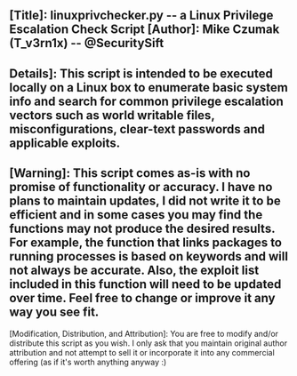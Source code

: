 
[Title]: linuxprivchecker.py -- a Linux Privilege Escalation Check Script
[Author]: Mike Czumak (T_v3rn1x) -- @SecuritySift
-------------------------------------------------------------------------------------------------------------
Details]: 
This script is intended to be executed locally on a Linux box to enumerate basic system info and 
search for common privilege escalation vectors such as world writable files, misconfigurations, clear-text
passwords and applicable exploits. 
-------------------------------------------------------------------------------------------------------------
[Warning]:
This script comes as-is with no promise of functionality or accuracy.  I have no plans to maintain updates, 
I did not write it to be efficient and in some cases you may find the functions may not produce the desired 
results.  For example, the function that links packages to running processes is based on keywords and will 
not always be accurate.  Also, the exploit list included in this function will need to be updated over time. 
Feel free to change or improve it any way you see fit.
-------------------------------------------------------------------------------------------------------------   
[Modification, Distribution, and Attribution]:
You are free to modify and/or distribute this script as you wish.  I only ask that you maintain original
author attribution and not attempt to sell it or incorporate it into any commercial offering (as if it's 
worth anything anyway :)

